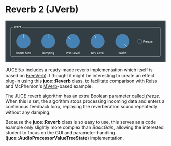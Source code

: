 # Reverb 2 (JVerb)
![](JVerb.png)

JUCE 5.x includes a ready-made reverb implementation which itself is based on [FreeVerb](https://ccrma.stanford.edu/~jos/pasp/Freeverb.html)). I thought it might be interesting to create an effect plug-in using this **juce::Reverb** class, to facilitate comparison with Reiss and McPherson's [MVerb](https://github.com/martineastwood/mverb)-based example.

The JUCE reverb algorithm has an extra Boolean parameter called *freeze*. When this is set, the algorithm stops processing incoming data and enters a continuous feedback loop, replaying the reverberation sound repeatedly without any damping.

Because the **juce::Reverb** class is so easy to use, this serves as a code example only slightly more complex than *BasicGain*, allowing the interested student to focus on the GUI and parameter-handling (**juce::AudioProcessorValueTreeState**) implementation.
